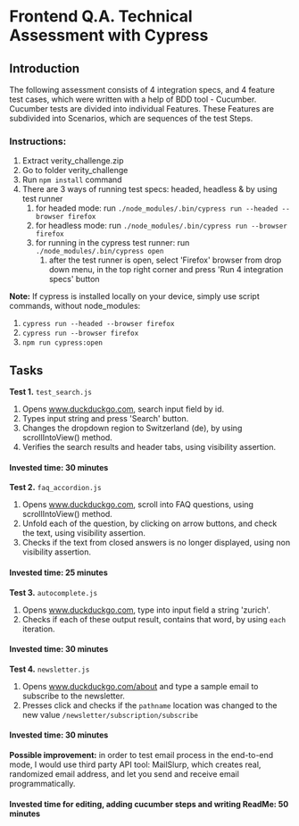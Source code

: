 # Frontend Q.A. Technical Assessment with Cypress

## Introduction

The following assessment consists of 4 integration specs, and 4 feature test cases, which were written with a help of BDD tool - Cucumber.
Cucumber tests are divided into individual Features. These Features are subdivided into Scenarios, which are sequences of the test Steps.

### Instructions:

1. Extract verity_challenge.zip
2. Go to folder verity_challenge
3. Run `npm install` command
4. There are 3 ways of running test specs: headed, headless & by using test runner
   1. for headed mode: run `./node_modules/.bin/cypress run --headed --browser firefox`
   2. for headless mode: run `./node_modules/.bin/cypress run --browser firefox`
   3. for running in the cypress test runner: run `./node_modules/.bin/cypress open`
      1. after the test runner is open, select 'Firefox' browser from drop down menu, in the top right corner
      and press 'Run 4 integration specs' button

**Note:** If cypress is installed locally on your device, simply use script commands, without node_modules:

1. `cypress run --headed --browser firefox`
2. `cypress run --browser firefox`
3. `npm run cypress:open`


## Tasks

**Test 1.** `test_search.js` 
1. Opens www.duckduckgo.com, search input field by id.
2. Types input string and press 'Search' button. 
3. Changes the dropdown region to Switzerland (de), by using scrollIntoView() method. 
4. Verifies the search results and header tabs, using visibility assertion. 

#### Invested time: 30 minutes

**Test 2.** `faq_accordion.js` 
1. Opens www.duckduckgo.com, scroll into FAQ questions, using scrollIntoView() method.
2. Unfold each of the question, by clicking on arrow buttons, and check the text, using visibility assertion.
3. Checks if the text from closed answers is no longer displayed, using non visibility assertion.

#### Invested time: 25 minutes

**Test 3.** `autocomplete.js` 
1. Opens www.duckduckgo.com, type into input field a string 'zurich'.
2. Checks if each of these output result, contains that word, by using `each` iteration.

#### Invested time: 30 minutes

**Test 4.** `newsletter.js` 
1. Opens www.duckduckgo.com/about and type a sample email to subscribe to the newsletter.
2. Presses click and checks if the `pathname` location was changed to the new value `/newsletter/subscription/subscribe` 

#### Invested time: 30 minutes

**Possible improvement:** in order to test email process in the end-to-end mode, I would use third party API tool: MailSlurp,
which creates real, randomized email address, and let you send and receive email programmatically. 

#### Invested time for editing, adding cucumber steps and writing ReadMe: 50 minutes